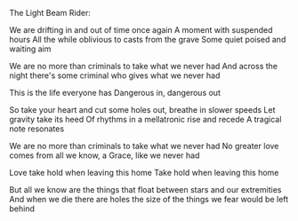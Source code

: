 The Light Beam Rider: 

We are drifting in and out of time once again
A moment with suspended hours
All the while oblivious to casts from the grave
Some quiet poised and waiting aim

We are no more than criminals to take what we never had
And across the night there's some criminal who gives what we never had

This is the life everyone has
Dangerous in, dangerous out

So take your heart and cut some holes out, breathe in slower speeds
Let gravity take its heed
Of rhythms in a mellatronic rise and recede
A tragical note resonates

We are no more than criminals to take what we never had
No greater love comes from all we know, a Grace, like we never had

Love take hold when leaving this home
Take hold when leaving this home

But all we know are the things that float between stars and our extremities
And when we die there are holes the size of the things we fear would be left behind